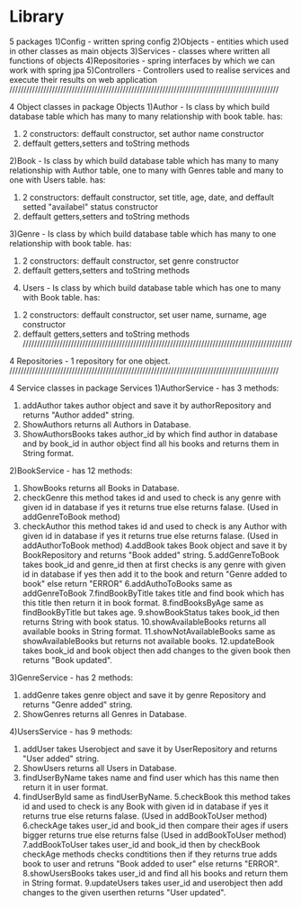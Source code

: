 # Library
5 packages 
1)Config - written spring config
2)Objects - entities which used in other classes as main objects 
3)Services - classes where written all functions of objects 
4)Repositories - spring interfaces by which we can work with spring jpa
5)Controllers - Controllers used to realise services and execute their results on web application
///////////////////////////////////////////////////////////////////////////////////////////////

4 Object classes in package Objects
1)Author - Is class by which build database table which has many to many relationship with book table. has:
1. 2 constructors:
deffault constructor, set author name constructor 
2. deffault getters,setters and toString methods

2)Book - Is class by which build database table which has many to many relationship with Author table, one to many with Genres table and many to one with Users table. has:
1. 2 constructors:
deffault constructor, set title, age, date, and deffault setted "availabel" status constructor 
2. deffault getters,setters and toString methods

3)Genre - Is class by which build database table which has many to one relationship with book table. has:
1. 2 constructors:
deffault constructor, set genre constructor 
2. deffault getters,setters and toString methods

4) Users - Is class by which build database table which has one to many with Book table. has:
1. 2 constructors:
deffault constructor, set user name, surname, age constructor 
2. deffault getters,setters and toString methods
///////////////////////////////////////////////////////////////////////////////////////////////

4 Repositories - 1 repository for one object.
///////////////////////////////////////////////////////////////////////////////////////////////

4 Service classes in package Services
1)AuthorService - has 3 methods:
1. addAuthor takes author object and save it by authorRepository and returns "Author added" string.
2. ShowAuthors returns all Authors in Database.
3. ShowAuthorsBooks takes author_id by which find author in database and by book_id in author object find all his books and returns them in String format.

2)BookService - has 12 methods:
1. ShowBooks returns all Books in Database.
2. checkGenre this method takes id and used to check is any genre with given id in database if yes it returns true else returns falase. 
(Used in addGenreToBook method)
3. checkAuthor this method takes id and used to check is any Author with given id in database if yes it returns true else returns falase. 
(Used in addAuthorToBook method)
4.addBook takes Book object and save it by BookRepository and returns "Book added" string.
5.addGenreToBook takes book_id and genre_id then at first checks is any genre with given id in database if yes then add it to the book and return "Genre added to book" else return "ERROR"
6.addAuthoToBooks same as addGenreToBook
7.findBookByTitle takes title and find book which has this title then return it in book format.
8.findBooksByAge same as findBookByTitle but takes age.
9.showBookStatus takes book_id then returns String with book status.
10.showAvailableBooks returns all available books in String format.
11.showNotAvailableBooks same as showAvailableBooks but returns not available books.
12.updateBook takes book_id and book object then add changes to the given book then returns "Book updated".

3)GenreService - has 2 methods:
1. addGenre takes genre object and save it by genre Repository and returns "Genre added" string.
2. ShowGenres returns all Genres in Database.

4)UsersService - has 9 methods:
1. addUser takes Userobject and save it by UserRepository and returns "User added" string.
2. ShowUsers returns all Users in Database.
3. findUserByName takes name and find user which has this name then return it in user format.
4. findUserById same as findUserByName.
5.checkBook this method takes id and used to check is any Book with given id in database if yes it returns true else returns falase. 
(Used in addBookToUser method)
6.checkAge takes user_id and book_id then compare their ages if users bigger returns true else returns false
(Used in addBookToUser method)
7.addBookToUser takes user_id and book_id then by checkBook checkAge methods checks condtitions then if they returns true adds book to user and retruns "Book added to user" else returns "ERROR".
8.showUsersBooks takes user_id and find all his books and return them in String format.
9.updateUsers takes user_id and userobject then add changes to the given userthen returns "User updated".





